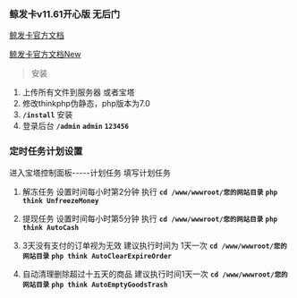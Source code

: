 ### 鲸发卡v11.61开心版 无后门

[鲸发卡官方文档](https://itlanjing.feishu.cn/docs/doccnWnkDiCaf5Hz9BLP092Dnzd)

[鲸发卡官方文档New](https://itlanjing.feishu.cn/docs/doccnz1GgIk19o8d1F5ylG6cs9b#Yks5Dl)

> 安装
1. 上传所有文件到服务器 或者宝塔
2. 修改thinkphp伪静态，php版本为7.0
3. **`/install`** 安装
4. 登录后台 **`/admin`**  **`admin`** **`123456`**

### 定时任务计划设置
进入宝塔控制面板-----计划任务  填写计划任务

1. 解冻任务 设置时间每小时第2分钟 执行
    **`cd /www/wwwroot/您的网站目录`**
    **`php think UnfreezeMoney`**

2. 提现任务 设置时间每小时第5分钟 执行
   **`cd /www/wwwroot/您的网站目录`**
   **`php think AutoCash`**

3. 3天没有支付的订单视为无效 建议执行时间为 1天一次
   **`cd /www/wwwroot/您的网站目录`**
   **`php think AutoClearExpireOrder`**

4. 自动清理删除超过十五天的商品 建议执行时间1天一次
   **`cd /www/wwwroot/您的网站目录`**
   **`php think AutoEmptyGoodsTrash`**

